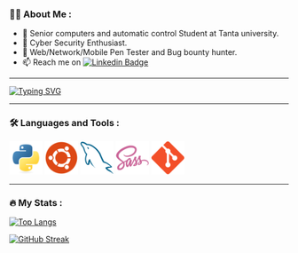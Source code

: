 ### 👨‍💻 About Me :
- 🔭 Senior computers and automatic control Student at Tanta university.
- 🌱 Cyber Security Enthusiast.
- 👯 Web/Network/Mobile Pen Tester and Bug bounty hunter.
- 📫 Reach me on [![Linkedin Badge](https://img.shields.io/badge/-0x41ly-blue?style=flat&logo=Linkedin&logoColor=white)](https://www.linkedin.com/in/aly-khal3d/)

---

[![Typing SVG](https://readme-typing-svg.demolab.com/?lines=Pen+Tester;Bug+Bounty+Hunter;.NET+Software+Developer&font=Fira%20Code&center=true&color=red&duration=4000&pause=1000)](https://git.io/typing-svg)

---

### :hammer_and_wrench: Languages and Tools :
<div>
    <img src="https://github.com/devicons/devicon/blob/master/icons/python/python-original.svg" title="Python" **alt="Python" width="60" height="60"/>
    <img src="https://github.com/devicons/devicon/blob/master/icons/ubuntu/ubuntu-plain.svg" title="ubuntu" **alt="ubuntu" width="60" height="60"/>
    <img src="https://github.com/devicons/devicon/blob/master/icons/mysql/mysql-plain.svg" title="mysql" **alt="mysql" width="60" height="60"/>
    <img src="https://github.com/devicons/devicon/blob/master/icons/sass/sass-original.svg" title="Sass" **alt="sass" width="60" height="60"/>
    <img src="https://github.com/devicons/devicon/blob/master/icons/git/git-plain.svg" title="git" **alt="git" width="60" height="60"/>
</div>

---

### :fire: My Stats :

[![Top Langs](https://github-readme-stats.vercel.app/api/top-langs/?username=0x41ly&layout=compact&theme=radical)](https://github.com/anuraghazra/github-readme-stats)

[![GitHub Streak](https://github-readme-streak-stats.herokuapp.com?user=0x41ly&theme=blue-green&date_format=M%20j%5B%2C%20Y%5D)](https://git.io/streak-stats)
